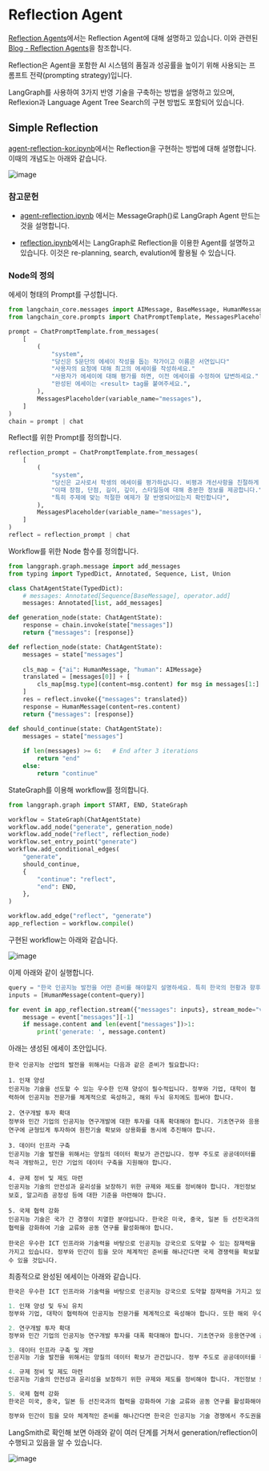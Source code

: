 # Reflection Agent

[Reflection Agents](https://www.youtube.com/watch?v=v5ymBTXNqtk)에서는 Reflection Agent에 대해 설명하고 있습니다. 이와 관련된 [Blog - Reflection Agents](https://blog.langchain.dev/reflection-agents/)을 참조합니다. 

Reflection은 Agent을 포함한 AI 시스템의 품질과 성공률을 높이기 위해 사용되는 프롬프트 전략(prompting strategy)입니다. 

LangGraph를 사용하여 3가지 반영 기술을 구축하는 방법을 설명하고 있으며, Reflexion과 Language Agent Tree Search의 구현 방법도 포함되어 있습니다. 

## Simple Reflection

[agent-reflection-kor.ipynb](./agent/agent-reflection-kor.ipynb)에서는 Reflection을 구현하는 방법에 대해 설명합니다. 이때의 개념도는 아래와 같습니다. 

![image](https://github.com/user-attachments/assets/2a77a177-5be9-4a7d-97a8-4d5a19f9709e)

### 참고문헌

- [agent-reflection.ipynb](./agent/agent-reflection.ipynb) 에서는 MessageGraph()로 LangGraph Agent 만드는것을 설명합니다.

- [reflection.ipynb](https://github.com/langchain-ai/langgraph/blob/main/examples/reflection/reflection.ipynb)에서는 LangGraph로 Reflection을 이용한 Agent를 설명하고 있습니다. 이것은 re-planning, search, evalution에 활용될 수 있습니다. 

### Node의 정의

에세이 형태의 Prompt를 구성합니다. 

```python
from langchain_core.messages import AIMessage, BaseMessage, HumanMessage
from langchain_core.prompts import ChatPromptTemplate, MessagesPlaceholder

prompt = ChatPromptTemplate.from_messages(
    [
        (
            "system",
            "당신은 5문단의 에세이 작성을 돕는 작가이고 이름은 서연입니다"
            "사용자의 요청에 대해 최고의 에세이를 작성하세요."
            "사용자가 에세이에 대해 평가를 하면, 이전 에세이를 수정하여 답변하세요."
            "완성된 에세이는 <result> tag를 붙여주세요.",
        ),
        MessagesPlaceholder(variable_name="messages"),
    ]
)
chain = prompt | chat
```

Reflect를 위한 Prompt를 정의합니다.

```python
reflection_prompt = ChatPromptTemplate.from_messages(
    [
        (
            "system",
            "당신은 교사로서 학셍의 에세이를 평가하삽니다. 비평과 개선사항을 친절하게 설명해주세요."
            "이때 장점, 단점, 길이, 깊이, 스타일등에 대해 충분한 정보를 제공합니다."
            "특히 주제에 맞는 적절한 예제가 잘 반영되어있는지 확인합니다",
        ),
        MessagesPlaceholder(variable_name="messages"),
    ]
)
reflect = reflection_prompt | chat
```

Workflow를 위한 Node 함수를 정의합니다.

```python
from langgraph.graph.message import add_messages
from typing import TypedDict, Annotated, Sequence, List, Union

class ChatAgentState(TypedDict):
    # messages: Annotated[Sequence[BaseMessage], operator.add]
    messages: Annotated[list, add_messages]

def generation_node(state: ChatAgentState):    
    response = chain.invoke(state["messages"])
    return {"messages": [response]}

def reflection_node(state: ChatAgentState):
    messages = state["messages"]
    
    cls_map = {"ai": HumanMessage, "human": AIMessage}
    translated = [messages[0]] + [
        cls_map[msg.type](content=msg.content) for msg in messages[1:]
    ]
    res = reflect.invoke({"messages": translated})    
    response = HumanMessage(content=res.content)    
    return {"messages": [response]}

def should_continue(state: ChatAgentState):
    messages = state["messages"]
    
    if len(messages) >= 6:   # End after 3 iterations        
        return "end"
    else:
        return "continue"
```

StateGraph를 이용해 workflow를 정의합니다.

```python
from langgraph.graph import START, END, StateGraph

workflow = StateGraph(ChatAgentState)
workflow.add_node("generate", generation_node)
workflow.add_node("reflect", reflection_node)
workflow.set_entry_point("generate")
workflow.add_conditional_edges(
    "generate",
    should_continue,
    {
        "continue": "reflect",
        "end": END,
    },
)

workflow.add_edge("reflect", "generate")
app_reflection = workflow.compile()
```

구현된 workflow는 아래와 같습니다.

![image](https://github.com/user-attachments/assets/b2cccf4d-8a91-4955-9e32-330f77182cff)

이제 아래와 같이 실행합니다.

```python
query = "한국 인공지능 발전을 어떤 준비를 해야할지 설명하세요. 특히 한국의 현황과 향후 중국, 일본, 미국과 어떻게 경쟁해야할지 기술하세요."
inputs = [HumanMessage(content=query)]

for event in app_reflection.stream({"messages": inputs}, stream_mode="values"):   
    message = event["messages"][-1]
    if message.content and len(event["messages"])>1:
        print('generate: ', message.content)
```

아래는 생성된 에세이 초안입니다. 

```text
한국 인공지능 산업의 발전을 위해서는 다음과 같은 준비가 필요합니다:

1. 인재 양성
인공지능 기술을 선도할 수 있는 우수한 인재 양성이 필수적입니다. 정부와 기업, 대학이 협력하여 인공지능 전문가를 체계적으로 육성하고, 해외 두뇌 유치에도 힘써야 합니다.

2. 연구개발 투자 확대
정부와 민간 기업의 인공지능 연구개발에 대한 투자를 대폭 확대해야 합니다. 기초연구와 응용연구에 균형있게 투자하여 원천기술 확보와 상용화를 동시에 추진해야 합니다.

3. 데이터 인프라 구축
인공지능 기술 발전을 위해서는 양질의 데이터 확보가 관건입니다. 정부 주도로 공공데이터를 적극 개방하고, 민간 기업의 데이터 구축을 지원해야 합니다.

4. 규제 정비 및 제도 마련
인공지능 기술의 안전성과 윤리성을 보장하기 위한 규제와 제도를 정비해야 합니다. 개인정보 보호, 알고리즘 공정성 등에 대한 기준을 마련해야 합니다.

5. 국제 협력 강화
인공지능 기술은 국가 간 경쟁이 치열한 분야입니다. 한국은 미국, 중국, 일본 등 선진국과의 협력을 강화하여 기술 교류와 공동 연구를 활성화해야 합니다.

한국은 우수한 ICT 인프라와 기술력을 바탕으로 인공지능 강국으로 도약할 수 있는 잠재력을 가지고 있습니다. 정부와 민간이 힘을 모아 체계적인 준비를 해나간다면 국제 경쟁력을 확보할 수 있을 것입니다.
```

최종적으로 완성된 에세이는 아래와 같습니다.

```python
한국은 우수한 ICT 인프라와 기술력을 바탕으로 인공지능 강국으로 도약할 잠재력을 가지고 있습니다. 하지만 미국, 중국, 일본 등 선진국과의 기술 격차를 좁히기 위해서는 다음과 같은 전략적 준비가 필요합니다.

1. 인재 양성 및 두뇌 유치
정부와 기업, 대학이 협력하여 인공지능 전문가를 체계적으로 육성해야 합니다. 또한 해외 우수 인재 유치를 위한 제도와 인센티브를 마련해야 합니다. 2021년 기준 한국의 인공지능 전문인력은 3만 명 수준으로 미국의 10분의 1에 불과합니다.

2. 연구개발 투자 확대  
정부와 민간 기업의 인공지능 연구개발 투자를 대폭 확대해야 합니다. 기초연구와 응용연구에 균형있게 투자하여 원천기술 확보와 상용화를 동시에 추진해야 합니다. 2021년 한국의 인공지능 연구개발 투자 규모는 약 1조 원으로 미국의 10분의 1 수준입니다.

3. 데이터 인프라 구축 및 개방
인공지능 기술 발전을 위해서는 양질의 데이터 확보가 관건입니다. 정부 주도로 공공데이터를 적극 개방하고, 민간 기업의 데이터 구축을 지원해야 합니다. 삼성전자, SK하이닉스 등 국내 주요 기업들이 보유한 데이터를 활용할 수 있는 방안도 모색해야 합니다.

4. 규제 정비 및 제도 마련
인공지능 기술의 안전성과 윤리성을 보장하기 위한 규제와 제도를 정비해야 합니다. 개인정보 보호, 알고리즘 공정성 등에 대한 기준을 마련하고 관련 법제를 선제적으로 정비해야 합니다. 유럽연합의 인공지능법 제정 등 국제 동향에 발맞춰 나가야 합니다.

5. 국제 협력 강화
한국은 미국, 중국, 일본 등 선진국과의 협력을 강화하여 기술 교류와 공동 연구를 활성화해야 합니다. 특히 반도체, 배터리 등 한국이 강점을 가진 분야에서 인력 교류, 공동 연구 프로젝트 등의 전략적 제휴를 모색할 필요가 있습니다.

정부와 민간이 힘을 모아 체계적인 준비를 해나간다면 한국은 인공지능 기술 경쟁에서 주도권을 확보할 수 있을 것입니다. 인공지능 기술 주도국으로 도약하면 국가 경쟁력 제고와 신산업 창출, 일자리 창출 등 많은 기회가 있을 것으로 기대됩니다.
```

LangSmith로 확인해 보면 아래와 같이 여러 단계를 거쳐서 generation/reflection이 수행되고 있음을 알 수 있습니다.

![image](https://github.com/user-attachments/assets/d40b049f-3fc3-4e26-909c-d04236b36c27)






